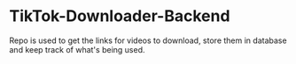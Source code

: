 # TikTok-Downloader-Backend
Repo is used to get the links for videos to download, store them in database and keep track of what's being used.
